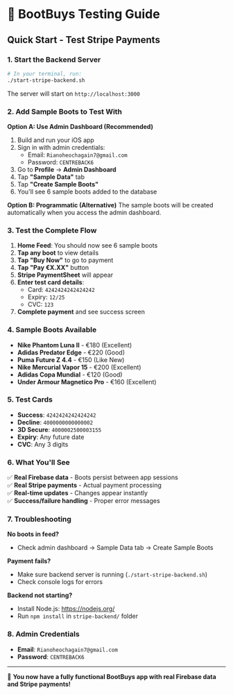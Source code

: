 # 🚀 BootBuys Testing Guide

## Quick Start - Test Stripe Payments

### 1. Start the Backend Server
```bash
# In your terminal, run:
./start-stripe-backend.sh
```
The server will start on `http://localhost:3000`

### 2. Add Sample Boots to Test With

**Option A: Use Admin Dashboard (Recommended)**
1. Build and run your iOS app
2. Sign in with admin credentials:
   - Email: `Rianoheochagain7@gmail.com`
   - Password: `CENTREBACK6`
3. Go to **Profile** → **Admin Dashboard**
4. Tap **"Sample Data"** tab
5. Tap **"Create Sample Boots"**
6. You'll see 6 sample boots added to the database

**Option B: Programmatic (Alternative)**
The sample boots will be created automatically when you access the admin dashboard.

### 3. Test the Complete Flow

1. **Home Feed**: You should now see 6 sample boots
2. **Tap any boot** to view details
3. **Tap "Buy Now"** to go to payment
4. **Tap "Pay €X.XX"** button
5. **Stripe PaymentSheet** will appear
6. **Enter test card details**:
   - Card: `4242424242424242`
   - Expiry: `12/25`
   - CVC: `123`
7. **Complete payment** and see success screen

### 4. Sample Boots Available

- **Nike Phantom Luna II** - €180 (Excellent)
- **Adidas Predator Edge** - €220 (Good)  
- **Puma Future Z 4.4** - €150 (Like New)
- **Nike Mercurial Vapor 15** - €200 (Excellent)
- **Adidas Copa Mundial** - €120 (Good)
- **Under Armour Magnetico Pro** - €160 (Excellent)

### 5. Test Cards

- **Success**: `4242424242424242`
- **Decline**: `4000000000000002`
- **3D Secure**: `4000002500003155`
- **Expiry**: Any future date
- **CVC**: Any 3 digits

### 6. What You'll See

✅ **Real Firebase data** - Boots persist between app sessions  
✅ **Real Stripe payments** - Actual payment processing  
✅ **Real-time updates** - Changes appear instantly  
✅ **Success/failure handling** - Proper error messages  

### 7. Troubleshooting

**No boots in feed?**
- Check admin dashboard → Sample Data tab → Create Sample Boots

**Payment fails?**
- Make sure backend server is running (`./start-stripe-backend.sh`)
- Check console logs for errors

**Backend not starting?**
- Install Node.js: https://nodejs.org/
- Run `npm install` in `stripe-backend/` folder

### 8. Admin Credentials

- **Email**: `Rianoheochagain7@gmail.com`
- **Password**: `CENTREBACK6`

---

🎉 **You now have a fully functional BootBuys app with real Firebase data and Stripe payments!**


